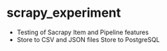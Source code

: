 # scrapy_experiment
+ Testing of Sacrapy Item and Pipeline features
+ Store to CSV and JSON files
Store to PostgreSQL

